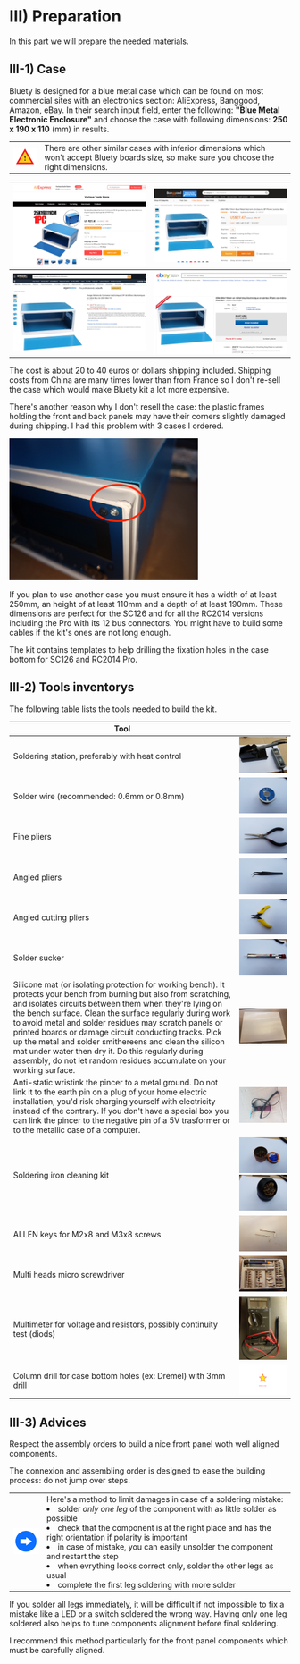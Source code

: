 # III) Preparation<A id="a15"></A>

In this part we will prepare the needed materials.

## III-1) Case<A id="a16"></A>

Bluety is designed for a blue metal case which can be found on most commercial sites with an electronics section:
AliExpress, Banggood, Amazon, eBay. In their search input field, enter the following: **"Blue Metal
Electronic Enclosure"** and choose the case with following dimensions:  **250 x 190 x 110** (mm) in results.

<TABLE><TR><TD><img src="Pictures/attention.png" width="100px" /></TD><TD>There are other similar cases
with inferior dimensions which won't accept Bluety boards size, so make sure you choose the right dimensions.</TD></TR></TABLE>

| <img src="Pictures/00-AE.png" alt="AliExpress" style="zoom:33%;" /> | <img src="Pictures/00-BG.png" alt="BangGood" style="zoom:33%;" /> |
| ------------------------------------------------------------------- | ----------------------------------------------------------------- |
| <img src="Pictures/00-AZ.png" alt="Amazon" style="zoom:33%;" />     | <img src="Pictures/00-EB.png" alt="eBay" style="zoom:33%;" />     |

The cost is about 20 to 40 euros or dollars shipping included. Shipping costs from China are many times lower than from
France so I don't re-sell the case which would make Bluety kit a lot more expensive.

There's another reason why I don't resell the case: the plastic frames holding the front and back panels may have their
corners slightly damaged during shipping. I had this problem with 3 cases I ordered.

<img src="Pictures/00-damagedcorner.jpg" style="zoom:33%;" />

If you plan to use another case you must ensure it has a width of at least 250mm, an height of at least 110mm and a depth
of at least 190mm. These dimensions are perfect for the SC126 and for all the RC2014 versions including the Pro with its
12 bus connectors. You might have to build some cables if the kit's ones are not long enough.

The kit contains templates to help drilling the fixation holes in the case bottom for SC126 and RC2014 Pro.

## III-2) Tools inventorys<A id="a17"></A>

The following table lists the tools needed to build the kit.

| Tool                                                         |                                                              |
| ------------------------------------------------------------ | -----------------------------------------------------------: |
| Soldering station, preferably with heat control              | <img src="Pictures/001-station.jpg" alt="Soldering station" style="zoom: 33%;" /> |
| Solder wire (recommended: 0.6mm or 0.8mm)                    | <img src="Pictures/002-solderwire.jpg" alt="Solder wire" style="zoom: 33%;" /> |
| Fine pliers                                                  | <img src="Pictures/003-pliers.jpg" alt="Pliers" style="zoom: 33%;" /> |
| Angled pliers                                                | <img src="Pictures/004-pliers.jpg" alt="Pliers" style="zoom: 33%;" /> |
| Angled cutting pliers                                        | <img src="Pictures/005-pliers.jpg" alt="Cutting pliers" style="zoom: 33%;" /> |
| Solder sucker                                                | <img src="Pictures/006-pump.jpg" alt="Pump" style="zoom: 33%;" /> |
| Silicone mat (or isolating protection for working bench). It protects your bench from burning but also from scratching, and isolates circuits between them when they're lying on the bench surface. Clean the surface regularly during work to avoid metal and solder residues may scratch panels or printed boards or damage circuit conducting tracks. Pick up the metal and solder smithereens and clean the silicon mat under water then dry it. Do this regularly during assembly, do not let random residues accumulate on your working surface. |                          ![Mat](pictures\006A-silicon.jpg) |
| Anti-static wristink the pincer to a metal ground. Do not link it to the earth pin on a plug of your home electric installation, you'd risk charging yourself with electricity instead of the contrary. If you don't have a special box you can link the pincer to the negative pin of a 5V trasformer or to the metallic case of a computer. | <img src="Pictures/007-bracelet.jpg" alt="Bracelet" style="zoom: 33%;" /> |
| Soldering iron cleaning kit| <img src="Pictures/008-tipscleaner.jpg" alt="Cleaning" style="zoom: 25%;" /><img src="Pictures/009-tipscleaner.jpg" alt="Nettoyage" style="zoom:25%;" /> |
| ALLEN keys for M2x8 and M3x8 screws                            | <img src="Pictures/010-allen.jpg" alt="Allen keys" style="zoom: 33%;" /> |
| Multi heads micro screwdriver | <img src="Pictures/011-screwdriver.jpg" alt="Screwdriver" style="zoom: 33%;" /> |
| Multimeter for voltage and resistors, possibly continuity test (diods) | <img src="Pictures/011A-multimeter.jpg" alt="Multimeter" style="zoom: 33%;" /> |
| Column drill for case bottom holes (ex: Dremel) with 3mm drill|                               ![Drill](pictures/TODO.PNG) |

## III-3) Advices<A id="a18"></A>

Respect the assembly orders to build a nice front panel woth well aligned components.

The connexion and assembling order is designed to ease the building process: do not jump over steps.

<TABLE><TR><TD><img src="Pictures/thisway.png" width="75px" /></TD><TD>Here's a method to limit damages in case of a soldering mistake:<BR>
<LI> solder <EM>only one leg</EM> of the component with as little solder as possible</LI>
<LI> check that the component is at the right place and has the right orientation if polarity is important</LI>
<LI> in case of mistake, you can easily unsolder the component and restart the step</LI>
<LI> when evrything looks correct only, solder the other legs as usual</LI>
<LI> complete the first leg soldering with more solder</TD></TR></TABLE>

If you solder all legs immediately, it will be difficult if not impossible to fix a mistake like a LED or a switch
soldered the wrong way. Having only one leg soldered also helps to tune components alignment before final soldering.

I recommend this method particularly for the front panel components which must be carefully aligned.
